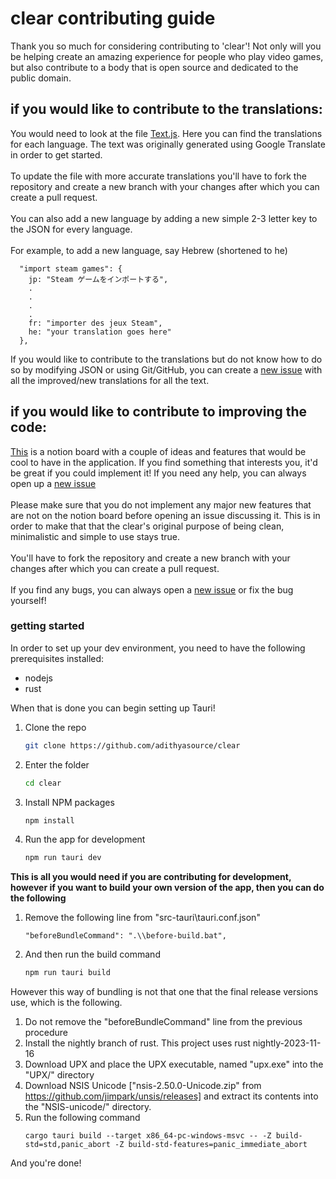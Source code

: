# clear contributing guide

Thank you so much for considering contributing to 'clear'! Not only will you be helping create an amazing experience for people who play video games, but also contribute to a body that is open source and dedicated to the public domain.


## if you would like to contribute to the translations:
You would need to look at the file [Text.js](https://github.com/adithyasource/clear/blob/main/src/Text.js). Here you can find the translations for each language. The text was originally generated using Google Translate in order to get started. \
\
To update the file with more accurate translations you'll have to fork the repository and create a new branch with your changes after which you can create a pull request. \
\
You can also add a new language by adding a new simple 2-3 letter key to the JSON for every language. \
\
For example, to add a new language, say Hebrew (shortened to he)

```
  "import steam games": {
    jp: "Steam ゲームをインポートする",
    .
    .
    .
    .
    fr: "importer des jeux Steam",
    he: "your translation goes here"
  },
```

If you would like to contribute to the translations but do not know how to do so by modifying JSON or using Git/GitHub, you can create a [new issue](https://github.com/adithyasource/clear/issues) with all the improved/new translations for all the text.


## if you would like to contribute to improving the code:
[This](https://adithyaa.notion.site/1557ca8ac05e4aee8ed35e270c58ee48?v=64af609e060c4a39ba527d8f2a1ee8e2) is a notion board with a couple of ideas and features that would be cool to have in the application. If you find something
that interests you, it'd be great if you could implement it! If you need any help, you can always open up a [new issue](https://github.com/adithyasource/clear/issues) \
\
Please make sure that you do not implement any major new features that are not on the notion board before
opening an issue discussing it. This is in order to make that that the clear's original purpose of being clean, minimalistic and simple to use stays true. \
\
You'll have to fork the repository and create a new branch with your changes after which you can create a pull request. \
\
If you find any bugs, you can always open a [new issue](https://github.com/adithyasource/clear/issues) or fix the bug yourself! 

### getting started

In order to set up your dev environment, you need to have the following prerequisites installed:
- nodejs 
- rust 

When that is done you can begin setting up Tauri! 
1. Clone the repo
   ```sh
   git clone https://github.com/adithyasource/clear
   ```
2. Enter the folder
   ```sh
   cd clear
   ```
3. Install NPM packages
   ```sh
   npm install
   ```
4. Run the app for development
   ```sh
   npm run tauri dev
   ```

**This is all you would need if you are contributing for development, however if you want to build your own version of the app, then you can do the following**

1. Remove the following line from "src-tauri\tauri.conf.json"
    ```
    "beforeBundleCommand": ".\\before-build.bat",
    ```
2. And then run the build command
   ```sh
   npm run tauri build
   ```

However this way of bundling is not that one that the final release versions use, which is the following.

1. Do not remove the "beforeBundleCommand" line from the previous procedure
2. Install the nightly branch of rust. This project uses rust nightly-2023-11-16
3. Download UPX and place the UPX executable, named "upx.exe" into the "UPX/" directory
4. Download NSIS Unicode ["nsis-2.50.0-Unicode.zip" from https://github.com/jimpark/unsis/releases] and extract its contents into the "NSIS-unicode/" directory.
5. Run the following command
   ```
   cargo tauri build --target x86_64-pc-windows-msvc -- -Z build-std=std,panic_abort -Z build-std-features=panic_immediate_abort
   ```

And you're done!

